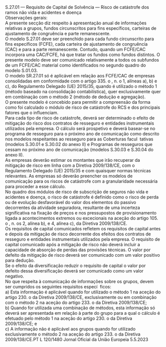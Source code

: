  
S.27.01 — Requisito de Capital de Solvência — Risco de catástrofe dos ramos não vida e acidentes e doença  
Observações gerais:  
A presente secção diz respeito à apresentação anual de informações relativas a grupos, fundos circunscritos para fins 
específicos, carteiras de ajustamento de congruência e parte remanescente.  
O modelo S.27.01 deve ser preenchido para cada fundo circunscrito para fins específicos (FCFE), cada carteira de 
ajustamento de congruência (CAC) e para a parte remanescente. Contudo, quando um FCFE/CAC incorpora uma 
CAC/FCFE, há que tratar os fundos como fundos distintos. O presente modelo deve ser comunicado relativamente a 
todos os subfundos de um FCFE/CAC material como identificados no segundo quadro do modelo S.01.03.  
O modelo SR.27.01 só é aplicável em relação aos FCFE/CAC de empresas consolidadas em conformidade com o 
artigo 335.  o , n.  o 1, alíneas a), b) e c), do Regulamento Delegado (UE) 2015/35, quando é utilizado o método 1 (método 
baseado na consolidação contabilística), quer exclusivamente quer em combinação com o método 2 (método de dedução 
e agregação).  
O presente modelo é concebido para permitir a compreensão da forma como foi calculado o módulo de risco de 
catástrofe do RCS e dos principais fatores que o influenciam.  
Para cada tipo de risco de catástrofe, deverá ser determinado o efeito de mitigação do risco dos contratos de resseguro e 
entidades instrumentais utilizados pela empresa. O cálculo será prospetivo e deverá basear-se no programa de resseguro 
para o próximo ano de comunicação como descrito nos modelos respeitantes ao resseguro para as Coberturas facul ­
tativas (modelos S.30.01 e S.30.02 do anexo II) e Programas de resseguros que cessam no próximo ano de comunicação 
(modelos S.30.03 e S.30.04 do anexo II).  
As empresas deverão estimar os montantes que irão recuperar da mitigação de risco em linha com a Diretiva 
2009/138/CE, com o Regulamento Delegado (UE) 2015/35 e com quaisquer normas técnicas relevantes. As empresas 
só deverão preencher os modelos de comunicação para os riscos de catástrofe com a granularidade necessária para 
proceder a esse cálculo.  
No quadro dos módulos de risco de subscrição de seguros não vida e acidentes e doença, o risco de catástrofe é definido 
como o risco de perda ou de evolução desfavorável do valor dos elementos do passivo decorrentes da atividade 
seguradora, resultante de uma incerteza significativa na fixação de preços e nos pressupostos de provisionamento ligada 
a acontecimentos extremos ou excecionais na aceção do artigo 105.  o , n.  os 2, alínea b), e 4, alínea c), da Diretiva 
2009/138/CE.  
Os requisitos de capital comunicados refletem os requisitos de capital antes e depois da mitigação de risco decorrente 
dos efeitos dos contratos de resseguro e entidades instrumentais utilizados pela empresa. O requisito de capital 
comunicado após a mitigação de risco não deverá incluir a capacidade de absorção de perdas das provisões técnicas. 
O valor por defeito da mitigação de risco deverá ser comunicado com um valor positivo para dedução.  
Se o efeito da diversificação reduzir o requisito de capital o valor por defeito dessa diversificação deverá ser comunicado 
como um valor negativo.  
No que respeita à comunicação de informações sobre os grupos, devem ser cumpridos os seguintes requisitos especí ­
ficos:  
a) Esta informação é aplicável quando for utilizado o método 1 na aceção do artigo 230.  o da Diretiva 2009/138/CE, 
exclusivamente ou em combinação com o método 2 na aceção do artigo 233.  o da Diretiva 2009/138/CE;  
b) Quando for utilizada uma combinação de métodos, esta informação só deverá ser apresentada em relação à parte do 
grupo para a qual o cálculo é efetuado pelo método 1 na aceção do artigo 230.  o da Diretiva 2009/138/CE; e  
c) A informação não é aplicável aos grupos quando for utilizado exclusivamente o método 2 na aceção do artigo 233.  o 
da Diretiva 2009/138/CE.PT  L 120/1480 Jornal Oficial da União Europeia 5.5.2023